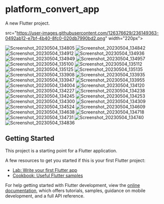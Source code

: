 # platform_convert_app

A new Flutter project.

<img align = "left"> src="https://user-images.githubusercontent.com/126376629/236149363-0492ab12-e7bf-4b40-8fc0-020db7990bd2.png" width="220px">

![Screenshot_20230504_134805](https://user-images.githubusercontent.com/126376629/236149363-0492ab12-e7bf-4b40-8fc0-020db7990bd2.png)
![Screenshot_20230504_134842](https://user-images.githubusercontent.com/126376629/236149379-aeccf17a-2749-433a-9f58-3abe2c0adf44.png)
![Screenshot_20230504_134912](https://user-images.githubusercontent.com/126376629/236149381-3a7026f5-39d0-455a-a1ea-fc04bfea23d6.png)
![Screenshot_20230504_134936](https://user-images.githubusercontent.com/126376629/236149386-991bfd0c-25ac-471b-9d2a-11550b1fcb8c.png)
![Screenshot_20230504_134949](https://user-images.githubusercontent.com/126376629/236149395-088c5d38-37e2-4470-a11b-589ca887c5e0.png)
![Screenshot_20230504_134957](https://user-images.githubusercontent.com/126376629/236149406-195bc46a-d87e-4699-83e5-39ad267b23ce.png)
![Screenshot_20230504_135100](https://user-images.githubusercontent.com/126376629/236149456-c216f8a0-0add-47fe-93b7-8a9bcaf0f417.png)
![Screenshot_20230504_135112](https://user-images.githubusercontent.com/126376629/236149465-f7366f95-8ffb-430d-955e-c099a3c1b50c.png)
![Screenshot_20230504_135125](https://user-images.githubusercontent.com/126376629/236149475-6f179a1b-d091-42b0-85e4-d512c4bf2045.png)
![Screenshot_20230504_135135](https://user-images.githubusercontent.com/126376629/236149487-7917cb73-bfc7-48a7-973a-c495d95d768c.png)
![Screenshot_20230504_133908](https://user-images.githubusercontent.com/126376629/236149522-22a5a3b6-04b0-47f6-aa7a-038394c2bad6.png)
![Screenshot_20230504_133935](https://user-images.githubusercontent.com/126376629/236149529-02531834-941a-4932-bdd4-cc5177c38ead.png)
![Screenshot_20230504_133947](https://user-images.githubusercontent.com/126376629/236149532-a9d56c7f-ff79-42b1-8acb-7bd0c8c5cd73.png)
![Screenshot_20230504_133955](https://user-images.githubusercontent.com/126376629/236149540-621d205d-daea-4377-b5a8-f0fdbbbc5a83.png)
![Screenshot_20230504_134004](https://user-images.githubusercontent.com/126376629/236149547-dd488372-09f8-4817-9235-3fbd1555958d.png)
![Screenshot_20230504_134120](https://user-images.githubusercontent.com/126376629/236149600-4cad4567-d06d-496f-89be-7bd5a66ae9ea.png)
![Screenshot_20230504_134227](https://user-images.githubusercontent.com/126376629/236149622-1bf30da5-77f9-4c04-b167-c048de2ae7f9.png)
![Screenshot_20230504_134238](https://user-images.githubusercontent.com/126376629/236149627-fed1fb65-9169-4cef-9b5a-1238e9205682.png)
![Screenshot_20230504_134245](https://user-images.githubusercontent.com/126376629/236149630-bcabd3c9-81d3-4554-8bb2-bba37a1d286e.png)
![Screenshot_20230504_134253](https://user-images.githubusercontent.com/126376629/236149636-ea5e685b-b1ac-474d-9230-b12dcfbf3ffc.png)
![Screenshot_20230504_134300](https://user-images.githubusercontent.com/126376629/236149647-d50f67aa-0e12-42e8-bf96-3d991c5bc708.png)
![Screenshot_20230504_134309](https://user-images.githubusercontent.com/126376629/236149651-20aedf60-ce63-4e46-be31-584b406a4098.png)
![Screenshot_20230504_134524](https://user-images.githubusercontent.com/126376629/236149656-6fa66f90-f0fa-4175-ba79-c35771052fc9.png)
![Screenshot_20230504_134609](https://user-images.githubusercontent.com/126376629/236149660-c8bd0d26-2efb-4879-8dae-413d742a63ea.png)
![Screenshot_20230504_134638](https://user-images.githubusercontent.com/126376629/236149665-bfde3069-7ff4-4311-a941-2cb4b8cfa72d.png)
![Screenshot_20230504_134718](https://user-images.githubusercontent.com/126376629/236149673-c3b6d6f8-7048-4246-b557-0c24aecf8745.png)
![Screenshot_20230504_134731](https://user-images.githubusercontent.com/126376629/236149356-8b71779b-adb2-4a62-b3f1-19851beee1bc.png)
![Screenshot_20230504_134740](https://user-images.githubusercontent.com/126376629/236149361-c9b3341e-555e-4967-af83-bd64ae9abd98.png)
![Screenshot_20230504_134836](https://user-images.githubusercontent.com/126376629/236149373-e47421d7-e4e4-4790-862f-d99309bdb861.png)



## Getting Started

This project is a starting point for a Flutter application.

A few resources to get you started if this is your first Flutter project:

- [Lab: Write your first Flutter app](https://docs.flutter.dev/get-started/codelab)
- [Cookbook: Useful Flutter samples](https://docs.flutter.dev/cookbook)

For help getting started with Flutter development, view the
[online documentation](https://docs.flutter.dev/), which offers tutorials,
samples, guidance on mobile development, and a full API reference.
